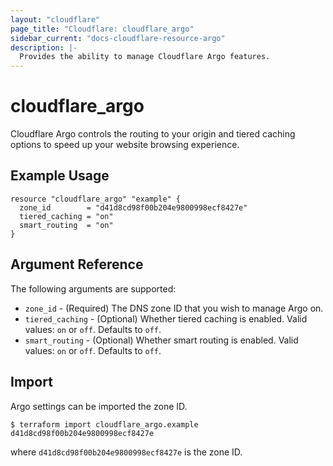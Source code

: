 ```yaml
---
layout: "cloudflare"
page_title: "Cloudflare: cloudflare_argo"
sidebar_current: "docs-cloudflare-resource-argo"
description: |-
  Provides the ability to manage Cloudflare Argo features.
---
```


# cloudflare_argo

Cloudflare Argo controls the routing to your origin and tiered caching options to speed up your website browsing experience.

## Example Usage

```hcl
resource "cloudflare_argo" "example" {
  zone_id        = "d41d8cd98f00b204e9800998ecf8427e"
  tiered_caching = "on"
  smart_routing  = "on"
}
```

## Argument Reference

The following arguments are supported:

* `zone_id` - (Required) The DNS zone ID that you wish to manage Argo on.
* `tiered_caching` - (Optional) Whether tiered caching is enabled. Valid values: `on` or `off`. Defaults to `off`.
* `smart_routing` - (Optional) Whether smart routing is enabled. Valid values: `on` or `off`. Defaults to `off`.


## Import

Argo settings can be imported the zone ID.

```
$ terraform import cloudflare_argo.example d41d8cd98f00b204e9800998ecf8427e
```

where `d41d8cd98f00b204e9800998ecf8427e` is the zone ID.
